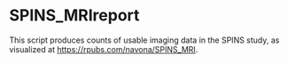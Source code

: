 # SPINS_MRIreport
This script produces counts of usable imaging data in the SPINS study, as visualized at https://rpubs.com/navona/SPINS_MRI.
